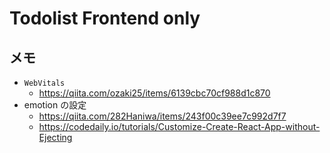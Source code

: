 # Todolist Frontend only

## メモ

- `WebVitals`
  - https://qiita.com/ozaki25/items/6139cbc70cf988d1c870
- emotion の設定
  - https://qiita.com/282Haniwa/items/243f00c39ee7c992d7f7
  - https://codedaily.io/tutorials/Customize-Create-React-App-without-Ejecting
